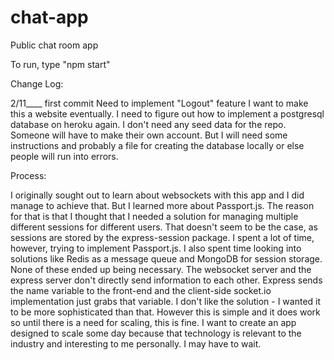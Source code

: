 # chat-app
Public chat room app

To run, type "npm start"

Change Log:

2/11____ first commit
Need to implement "Logout" feature
I want to make this a website eventually. I need to figure out how to implement a postgresql database on heroku again.
I don't need any seed data for the repo. Someone will have to make their own account.
But I will need some instructions and probably a file for creating the database locally or else people will run into errors.

Process:

I originally sought out to learn about websockets with this app and I did manage to achieve that. But I learned more about Passport.js. The reason for that is that I thought that I needed a solution for managing multiple different sessions for different users. That doesn't seem to be the case, as sessions are stored by the express-session package. I spent a lot of time, however, trying to implement Passport.js. I also spent time looking into solutions like Redis as a message queue and MongoDB for session storage. None of these ended up being necessary. The websocket server and the express server don't directly send information to each other. Express sends the name variable to the front-end and the client-side socket.io implementation just grabs that variable. I don't like the solution - I wanted it to be more sophisticated than that. However this is simple and it does work so until there is a need for scaling, this is fine. I want to create an app designed to scale some day because that technology is relevant to the industry and interesting to me personally. I may have to wait.
